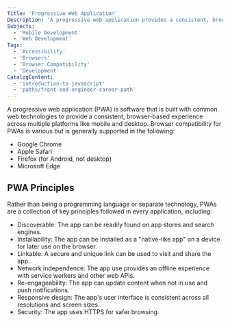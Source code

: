 ```yaml
---
Title: 'Progressive Web Application'
Description: 'A progressive web application provides a consistent, browser-based experience across multiple platforms like mobile and desktop.'
Subjects:
  - 'Mobile Development'
  - 'Web Development'
Tags:
  - 'Accessibility'
  - 'Browsers'
  - 'Browser Compatibility'
  - 'Development'
CatalogContent:
  - 'introduction-to-javascript'
  - 'paths/front-end-engineer-career-path'
---
```


<link rel="canonical" href="https://www.codecademy.com/resources/blog/what-is-a-progressive-web-application/" />

A progressive web application (PWA) is software that is built with common web technologies to provide a consistent, browser-based experience across multiple platforms like mobile and desktop. Browser compatibility for PWAs is various but is generally supported in the following:

- Google Chrome
- Apple Safari
- Firefox (for Android, not desktop)
- Microsoft Edge

## PWA Principles

Rather than being a programming language or separate technology, PWAs are a collection of key principles followed in every application, including:

- Discoverable: The app can be readily found on app stores and search engines.
- Installability: The app can be installed as a "native-like app" on a device for later use on the browser.
- Linkable: A secure and unique link can be used to visit and share the app.
- Network independence: The app use provides an offline experience with service workers and other web APIs.
- Re-engageability: The app can update content when not in use and push notifications.
- Responsive design: The app's user interface is consistent across all resolutions and screen sizes.
- Security: The app uses HTTPS for safer browsing.
